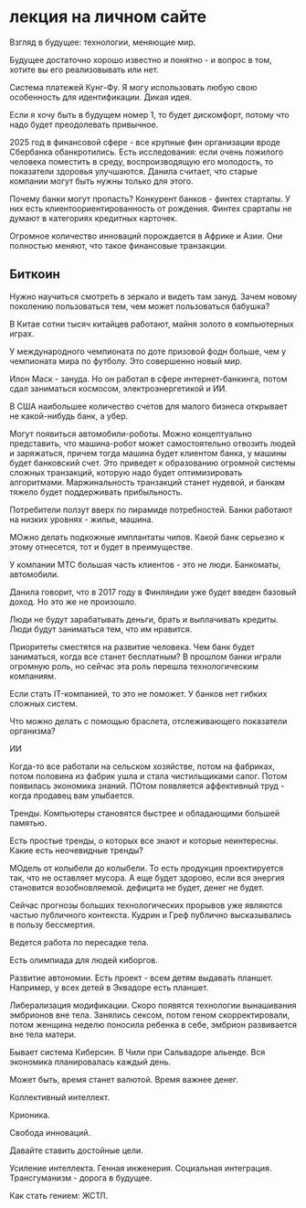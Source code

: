 # лекция на личном сайте
Взгляд в будущее: технологии, меняющие мир.

Будущее достаточно хорошо известно и понятно - и вопрос в том, хотите вы его реализовывать или нет. 

Система платежей Кунг-Фу. Я могу использовать любую свою особенность для идентификации. Дикая идея.

Если я хочу быть в будущем номер 1, то будет дискомфорт, потому что надо будет преодолевать привычное.

2025 год в финансовой сфере - все крупные фин организации вроде Сбербанка обанкротились. Есть исследования: если очень пожилого человека поместить в среду, воспроизводящую его молодость, то показатели здоровья улучшаются. Данила считает, что старые компании могут быть нужны только для этого.

Почему банки могут пропасть? Конкурент банков - финтех стартапы. У них есть клиентоориентированность от рождения. Финтех срартапы не думают в категориях кредитных карточек.

Огромное количество инноваций порождается в Африке и Азии. Они полностью меняют, что такое финансовые транзакции.

Биткоин
-------

Нужно научиться смотреть в зеркало и видеть там зануд. Зачем новому поколению пользоваться тем, чем может пользоваться бабушка?

В Китае сотни тысяч китайцев работают, майня золото в компьютерных играх.

У международного чемпионата по доте призовой фодн больше, чем у чемпионата мира по футболу. Это совершенно новый мир.

Илон Маск - зануда. Но он работал в сфере интернет-банкинга, потом сдал заниматься космосом, электроэнергетикой и ИИ.

В США наибольшее количество счетов для малого бизнеса открывает не какой-нибудь банк, а убер.

Могут появиться автомобили-роботы. Можно концептуально представить, что машина-робот может самостоятельно отвозить людей и заряжаться, причем тогда машина будет клиентом банка, у машины будет банковский счет. Это приведет к образованию огромной системы сложных транзакций, которую надо будет оптимизировать алгоритмами. Маржинальность транзакций станет нудевой, и банкам тяжело будет поддерживать прибыльность.

Потребители ползут вверх по пирамиде потребностей. Банки работают на низких уровнях - жилье, машина.

МОжно делать подкожные имплантаты чипов. Какой банк серьезно к этому отнесется, тот и будет в преимуществе.

У компании МТС большая часть клиентов - это не люди. Банкоматы, автомобили.

Данила говорит, что в 2017 году в Финляндии уже будет введен базовый доход. Но это же не произошло.

Люди не будут зарабатывать деньги, брать и выплачивать кредиты. Люди будут заниматься тем, что им нравится.

Приоритеты сместятся на развитие человека. Чем банк будет заниматься, когда все станет бесплатным? В прошлом банки играли огромную роль, но сейчас эта роль перешла технологическим компаниям. 

Если стать IT-компанией, то это не поможет. У банков нет гибких сложных систем.

Что можно делать с помощью браслета, отслеживающего показатели организма?

ИИ

Когда-то все работали на сельском хозяйстве, потом на фабриках, потом половина из фабрик ушла и стала чистильщиками сапог. Потом появилась экономика знаний. ПОтом появляется аффективный труд - когда продавец вам улыбается.

Тренды. Компьютеры становятся быстрее и обладающими большей памятью.

Есть простые тренды, о которых все знают и которые неинтересны. Какие есть неочевидные тренды?

МОдель от колыбели до колыбели. То есть продукция проектируется так, что не оставляет мусора. А еще будет здорово, если вся энергия становится возобновляемой. дефицита не будет, денег не будет.

Сейчас прогнозы больших технологических прорывов уже являются частью публичного контекста. Кудрин и Греф публично высказывались в пользу бессмертия.

Ведется работа по пересадке тела.

Есть олимпиада для людей киборгов.

Развитие автономии. Есть проект - всем детям выдавать планшет. Например, у всех детей в Эквадоре есть планшет. 

Либерализация модификации. Скоро появятся технологии вынашивания эмбрионов вне тела. Занялись сексом, потом геном скорректировали, потом женщина неделю поносила ребенка в себе, эмбрион развивается вне тела матери.

Бывает система Киберсин. В Чили при Сальвадоре альенде. Вся экономика планировалась каждый день.

Может быть, время станет валютой. Время важнее денег.

Коллективный интеллект. 

Крионика.

Свобода инноваций.

Давайте ставить достойные цели.

Усиление интеллекта. Генная инженерия. Социальная интеграция. Трансгуманизм - дорога в будущее. 

Как стать гением: ЖСТЛ.